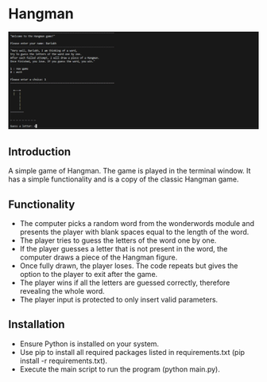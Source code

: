 # Hangman

![screenshot](screenshot.png)

## Introduction
A simple game of Hangman. The game is played in the terminal window. It has a simple functionality and is a copy of the classic Hangman game.

## Functionality
- The computer picks a random word from the wonderwords module and presents the player with blank spaces equal to the length of the word.
- The player tries to guess the letters of the word one by one.
- If the player guesses a letter that is not present in the word, the computer draws a piece of the Hangman figure.
- Once fully drawn, the player loses. The code repeats but gives the option to the player to exit after the game.
- The player wins if all the letters are guessed correctly, therefore revealing the whole word.
- The player input is protected to only insert valid parameters.

## Installation
- Ensure Python is installed on your system.<br>
- Use pip to install all required packages listed in requirements.txt (pip install -r requirements.txt).<br>
- Execute the main script to run the program (python main.py).
